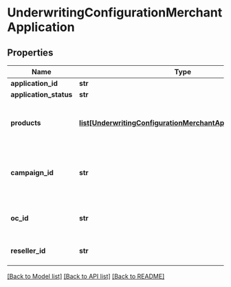 # UnderwritingConfigurationMerchantApplication

## Properties
Name | Type | Description | Notes
------------ | ------------- | ------------- | -------------
**application_id** | **str** |  | [optional] 
**application_status** | **str** |  | [optional] 
**products** | [**list[UnderwritingConfigurationMerchantApplicationProducts]**](UnderwritingConfigurationMerchantApplicationProducts.md) | The product(s) that are being underwritten | 
**campaign_id** | **str** | Driver Campaign ID, identifies where the application came from | [optional] 
**oc_id** | **str** | Offer CampaignID, used by Sales | [optional] 
**reseller_id** | **str** | ResellerID, used by Sales | [optional] 

[[Back to Model list]](../README.md#documentation-for-models) [[Back to API list]](../README.md#documentation-for-api-endpoints) [[Back to README]](../README.md)


